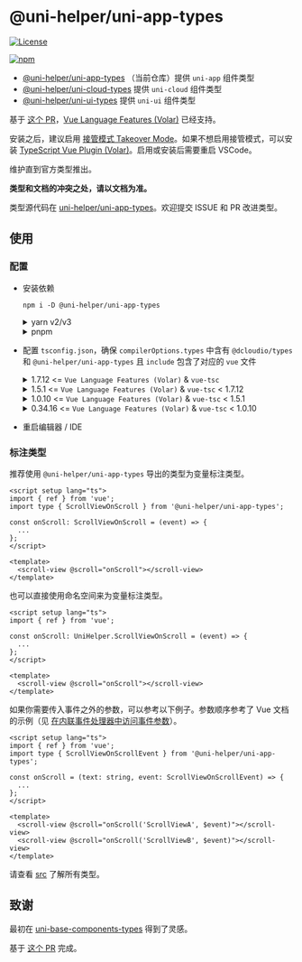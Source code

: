 # @uni-helper/uni-app-types

[![License](https://img.shields.io/github/license/uni-helper/uni-app-types)](https://github.com/uni-helper/uni-app-types/blob/main/LICENSE)

[![npm](https://img.shields.io/npm/v/@uni-helper/uni-app-types)](https://www.npmjs.com/package/@uni-helper/uni-app-types)

- [@uni-helper/uni-app-types](https://github.com/uni-helper/uni-app-types) （当前仓库）提供 `uni-app` 组件类型
- [@uni-helper/uni-cloud-types](https://github.com/uni-helper/uni-cloud-types) 提供 `uni-cloud` 组件类型
- [@uni-helper/uni-ui-types](https://github.com/uni-helper/uni-ui-types) 提供 `uni-ui` 组件类型

基于 [这个 PR](https://github.com/vuejs/core/pull/3399)，[Vue Language Features (Volar)](https://marketplace.visualstudio.com/items?itemName=Vue.volar) 已经支持。

安装之后，建议启用 [接管模式 Takeover Mode](https://cn.vuejs.org/guide/typescript/overview.html#volar-takeover-mode)。如果不想启用接管模式，可以安装 [TypeScript Vue Plugin (Volar)](https://marketplace.visualstudio.com/items?itemName=Vue.vscode-typescript-vue-plugin)。启用或安装后需要重启 VSCode。

维护直到官方类型推出。

**类型和文档的冲突之处，请以文档为准。**

类型源代码在 [uni-helper/uni-app-types](https://github.com/uni-helper/uni-app-types)。欢迎提交 ISSUE 和 PR 改进类型。

## 使用

### 配置

- 安装依赖

  ```shell
  npm i -D @uni-helper/uni-app-types
  ```

  <details>
    <summary>yarn v2/v3</summary>
    <p>请参考 <a href="https://yarnpkg.com/configuration/yarnrc/#nodeLinker">文档</a> 设置 <code>nodeLinker</code> 为 <code>node_modules</code>。</p>
  </details>

  <details>
    <summary>pnpm</summary>
    <p>请参考 <a href="https://pnpm.io/npmrc#shamefully-hoist">文档</a> 设置 <code>shamefully-hoist</code> 为 <code>true</code>。</p>
  </details>

- 配置 `tsconfig.json`，确保 `compilerOptions.types` 中含有 `@dcloudio/types` 和 `@uni-helper/uni-app-types` 且 `include` 包含了对应的 `vue` 文件

  <details>
    <summary>1.7.12 <= <code>Vue Language Features (Volar)</code> & <code>vue-tsc</code></summary>

  ```json
  {
    "compilerOptions": {
      "types": ["@dcloudio/types", "@uni-helper/uni-app-types"]
    },
    "vueCompilerOptions": {
      "nativeTags": ["block", "component", "template", "slot"]
    },
    "include": ["src/**/*.vue"]
  }
  ```

  </details>

  <details>
    <summary>1.5.1 <= <code>Vue Language Features (Volar)</code> & <code>vue-tsc</code> < 1.7.12</summary>

  ```json
  {
    "compilerOptions": {
      "types": ["@dcloudio/types", "@uni-helper/uni-app-types"]
    },
    "include": ["src/**/*.vue"]
  }
  ```

  </details>

  <details>
    <summary>1.0.10 <= <code>Vue Language Features (Volar)</code> & <code>vue-tsc</code> < 1.5.1</summary>

  ```json
  {
    "compilerOptions": {
      "types": ["@dcloudio/types", "@uni-helper/uni-app-types"]
    },
    "vueCompilerOptions": {
      "nativeTags": ["block", "component", "template", "slot"]
    },
    "include": ["src/**/*.vue"]
  }
  ```

  </details>

  <details>
    <summary>0.34.16 <= <code>Vue Language Features (Volar)</code> & <code>vue-tsc</code> < 1.0.10</summary>

  ```json
  {
    "compilerOptions": {
      "types": ["@dcloudio/types", "@uni-helper/uni-app-types"]
    },
    "vueCompilerOptions": {
      "experimentalRuntimeMode": "runtime-uni-app"
    },
    "include": ["src/**/*.vue"]
  }
  ```

  </details>

- 重启编辑器 / IDE

### 标注类型

推荐使用 `@uni-helper/uni-app-types` 导出的类型为变量标注类型。

```vue
<script setup lang="ts">
import { ref } from 'vue';
import type { ScrollViewOnScroll } from '@uni-helper/uni-app-types';

const onScroll: ScrollViewOnScroll = (event) => {
  ...
};
</script>

<template>
  <scroll-view @scroll="onScroll"></scroll-view>
</template>
```

也可以直接使用命名空间来为变量标注类型。

```vue
<script setup lang="ts">
import { ref } from 'vue';

const onScroll: UniHelper.ScrollViewOnScroll = (event) => {
  ...
};
</script>

<template>
  <scroll-view @scroll="onScroll"></scroll-view>
</template>
```

如果你需要传入事件之外的参数，可以参考以下例子。参数顺序参考了 Vue 文档的示例（见 [在内联事件处理器中访问事件参数](https://cn.vuejs.org/guide/essentials/event-handling.html#accessing-event-argument-in-inline-handlers)）。

```vue
<script setup lang="ts">
import { ref } from 'vue';
import type { ScrollViewOnScrollEvent } from '@uni-helper/uni-app-types';

const onScroll = (text: string, event: ScrollViewOnScrollEvent) => {
  ...
};
</script>

<template>
  <scroll-view @scroll="onScroll('ScrollViewA', $event)"></scroll-view>
  <scroll-view @scroll="onScroll('ScrollViewB', $event)"></scroll-view>
</template>
```

请查看 [src](./src) 了解所有类型。

## 致谢

最初在 [uni-base-components-types](https://github.com/satrong/uni-base-components-types) 得到了灵感。

基于 [这个 PR](https://github.com/satrong/uni-base-components-types/pull/5) 完成。
